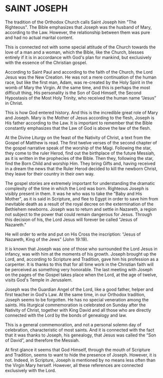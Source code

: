 # SAINT JOSEPH&#x20;

The tradition of the Orthodox Church calls Saint Joseph him "The Righteous". The Bible emphasizes that Joseph was the husband of Mary, according to the Law. However, the relationship between them was pure and had no actual marital content.

This is connected not with some special attitude of the Church towards the love of a man and a woman, which the Bible, like the Church, blesses entirely if it is in accordance with God's plan for mankind, but exclusively with the essence of the Christian gospel.

According to Saint Paul and according to the faith of the Church, the Lord Jesus was the New Creation. He was not a mere continuation of the human race, but like the first man, Adam, was re-created by the Holy Spirit in the womb of Mary the Virgin. At the same time, and this is perhaps the most difficult thing, His personality is the Son of God Himself, the Second Hypostasis of the Most Holy Trinity, who received the human name “Jesus” in Christ.

This is how God entered history. And this is the incredible great role of Mary and Joseph. Mary is the Mother of Jesus according to the flesh, Joseph is His father according to the Law. It is important to remember that the Bible constantly emphasizes that the Law of God is above the ław of the flesh.

At the Divine Liturgy on the feast of the Nativity of Christ, a text from the Gospel of Matthew is read. The first twelve verses of the second chapter of the gospel narrative speak of the worship of the Magi. Following the star, they come to the ruler Herod, find out the birthplace of the future Messiah, as it is written in the prophecies of the Bible. Then they, following the star, find the Born Child and worship Him. They bring Gifts and, having received in a dream the news that the Ruler Herod decided to kill the newborn Christ, they leave for their country in their own way.

The gospel stories are extremely important for understanding the dramatic complexity of the time in which the Lord was born. Righteous Joseph is visibly present in them. It was he who was to take the "Baby and His Mother", as it is said in Scripture, and flee to Egypt in order to save him from inevitable death as a result of the royal decree on the extermination of the Bethlehem newborns. Joseph was to return and settle in Nazareth, a region not subject to the power that could remain dangerous for Jesus. Through this decision of his, the Lord Jesus will forever be called "Jesus of Nazareth."

He will order to write and put on His Cross the inscription: “Jesus of Nazareth, King of the Jews” (John 19:19).

It is known that Joseph was one of those who surrounded the Lord Jesus in infancy, was with him at the moments of his growth. Joseph brought up the Lord, and, according to Scripture and Tradition, gave him his profession as a carpenter. It is thanks to this that for all time work in the Christian faith will be perceived as something very honorable. The last meeting with Joseph on the pages of the Gospel takes place when the Lord, at the age of twelve, visits God's Temple in Jerusalem.

Joseph was the Guardian Angel of the Lord, like a good father, helper and first teacher in God's Law. At the same time, in our Orthodox tradition, Joseph seems to be forgotten. He has no special veneration among the saints. His liturgical commemoration is celebrated on Sunday after the Nativity of Christ, together with King David and all those who are directly connected with the Lord by the bonds of genealogy and law.

This is a general commemoration, and not a personal solemn day of celebration, characteristic of most saints. And it is connected with the fact that it was thanks to Joseph, his genealogy, that Jesus was called the “Son of David”, and therefore the Messiah.

At first glance it seems that God Himself, through the mouth of Scripture and Tradition, seems to want to hide the presence of Joseph. However, it is not. Indeed, in Scripture, Joseph is mentioned by no means less often than the Virgin Mary herself. However, all these references are connected exclusively with the Lord.
